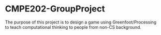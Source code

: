 # CMPE202-GroupProject

The purpose of this project is to design a game using Greenfoot/Processing to teach computational thinking to people from non-CS background.
